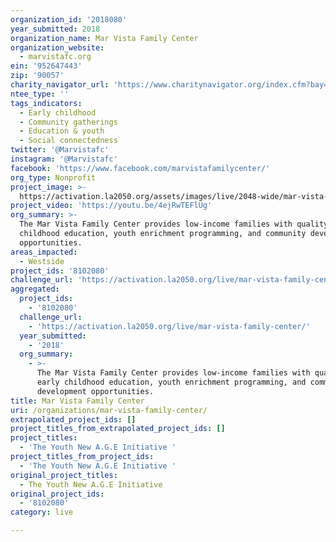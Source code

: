 ```yaml
---
organization_id: '2018080'
year_submitted: 2018
organization_name: Mar Vista Family Center
organization_website:
  - marvistafc.org
ein: '952647443'
zip: '90057'
charity_navigator_url: 'https://www.charitynavigator.org/index.cfm?bay=search.profile&ein=952647443'
ntee_type: ''
tags_indicators:
  - Early childhood
  - Community gatherings
  - Education & youth
  - Social connectedness
twitter: '@Marvistafc'
instagram: '@Marvistafc'
facebook: 'https://www.facebook.com/marvistafamilycenter/'
org_type: Nonprofit
project_image: >-
  https://activation.la2050.org/assets/images/live/2048-wide/mar-vista-family-center.jpg
project_video: 'https://youtu.be/4ejRwTEFlUg'
org_summary: >-
  The Mar Vista Family Center provides low-income families with quality early
  childhood education, youth enrichment programming, and community development
  opportunities.
areas_impacted:
  - Westside
project_ids: '8102080'
challenge_url: 'https://activation.la2050.org/live/mar-vista-family-center/'
aggregated:
  project_ids:
    - '8102080'
  challenge_url:
    - 'https://activation.la2050.org/live/mar-vista-family-center/'
  year_submitted:
    - '2018'
  org_summary:
    - >-
      The Mar Vista Family Center provides low-income families with quality
      early childhood education, youth enrichment programming, and community
      development opportunities.
title: Mar Vista Family Center
uri: /organizations/mar-vista-family-center/
extrapolated_project_ids: []
project_titles_from_extrapolated_project_ids: []
project_titles:
  - 'The Youth New A.G.E Initiative '
project_titles_from_project_ids:
  - 'The Youth New A.G.E Initiative '
original_project_titles:
  - The Youth New A.G.E Initiative
original_project_ids:
  - '8102080'
category: live

---
```

